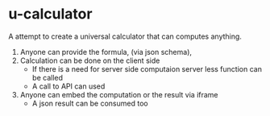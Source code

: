 # u-calculator
A attempt to create a universal calculator that can computes anything.


1. Anyone can provide the formula, (via json schema),
2. Calculation can be done on the client side
   - If there is a need for server side computaion server less function can be called
   - A call to API can used
3. Anyone can embed the computation or the result via iframe
   - A json result can be consumed too  
